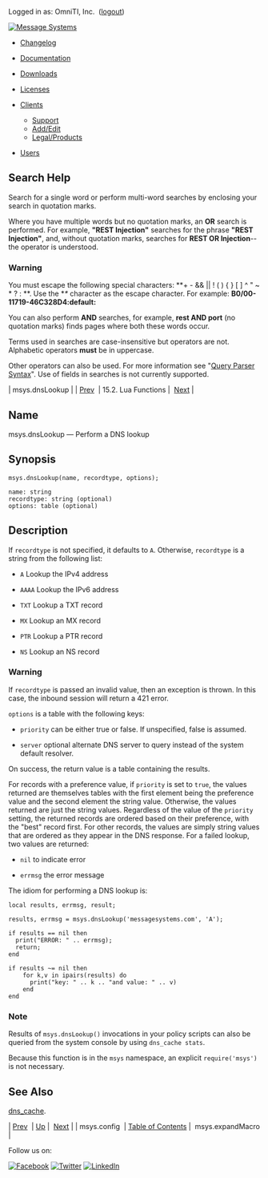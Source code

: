 Logged in as: OmniTI, Inc.  ([logout](https://support.messagesystems.com/logout.php))

[![Message Systems](https://support.messagesystems.com/images/ms-white205.png)](https://support.messagesystems.com/start.php) 

*   [Changelog](https://support.messagesystems.com/start.php?show=changelog)
*   [Documentation](https://support.messagesystems.com/docs/)
*   [Downloads](https://support.messagesystems.com/start.php)

*   [Licenses](https://support.messagesystems.com/license_summary.php)
*   <a href="">Clients</a>
    *   [Support](https://support.messagesystems.com/cs.php)
    *   [Add/Edit](https://support.messagesystems.com/edit_client.php)
    *   [Legal/Products](https://support.messagesystems.com/edit_products.php)
*   [Users](https://support.messagesystems.com/edit_customer.php)

## Search Help

Search for a single word or perform multi-word searches by enclosing your search in quotation marks.

Where you have multiple words but no quotation marks, an **OR** search is performed. For example, **"REST Injection"** searches for the phrase **"REST Injection"**, and, without quotation marks, searches for **REST OR Injection**--the operator is understood.

### Warning

You must escape the following special characters: **+ - && || ! ( ) { } [ ] ^ " ~ * ? : \**. Use the **\** character as the escape character. For example: **B0/00-11719-46C328D4\:default\:**

You can also perform **AND** searches, for example, **rest AND port** (no quotation marks) finds pages where both these words occur.

Terms used in searches are case-insensitive but operators are not. Alphabetic operators **must** be in uppercase.

Other operators can also be used. For more information see "[Query Parser Syntax](https://lucene.apache.org/core/old_versioned_docs/versions/3_0_0/queryparsersyntax.html)". Use of fields in searches is not currently supported.

| msys.dnsLookup |
| [Prev](lua.ref.msys.config.php)  | 15.2. Lua Functions |  [Next](lua.ref.msys.expandMacro.php) |

<a name="lua.ref.msys.dnslookup"></a>
## Name

msys.dnsLookup — Perform a DNS lookup

<a name="idp24444272"></a>
## Synopsis

`msys.dnsLookup(name, recordtype, options);`

```
name: string
recordtype: string (optional)
options: table (optional)
```
<a name="idp24447024"></a>
## Description

If `recordtype` is not specified, it defaults to `A`. Otherwise, `recordtype` is a string from the following list:

*   `A` Lookup the IPv4 address

*   `AAAA` Lookup the IPv6 address

*   `TXT` Lookup a TXT record

*   `MX` Lookup an MX record

*   `PTR` Lookup a PTR record

*   `NS` Lookup an NS record

### Warning

If `recordtype` is passed an invalid value, then an exception is thrown. In this case, the inbound session will return a 421 error.

`options` is a table with the following keys:

*   `priority` can be either true or false. If unspecified, false is assumed.

*   `server` optional alternate DNS server to query instead of the system default resolver.

On success, the return value is a table containing the results.

For records with a preference value, if `priority` is set to `true`, the values returned are themselves tables with the first element being the preference value and the second element the string value. Otherwise, the values returned are just the string values. Regardless of the value of the `priority` setting, the returned records are ordered based on their preference, with the "best" record first. For other records, the values are simply string values that are ordered as they appear in the DNS response. For a failed lookup, two values are returned:

*   `nil` to indicate error

*   `errmsg` the error message

The idiom for performing a DNS lookup is:

```
local results, errmsg, result;

results, errmsg = msys.dnsLookup('messagesystems.com', 'A');

if results == nil then
  print("ERROR: " .. errmsg);
  return;
end

if results ~= nil then
    for k,v in ipairs(results) do
      print("key: " .. k .. "and value: " .. v)
    end
end
```

### Note

Results of `msys.dnsLookup()` invocations in your policy scripts can also be queried from the system console by using `dns_cache stats`.

Because this function is in the `msys` namespace, an explicit `require('msys')` is not necessary.

<a name="idp24472928"></a>
## See Also

[dns_cache](console_commands.dns_cache.php "dns_cache").

| [Prev](lua.ref.msys.config.php)  | [Up](lua.function.details.php) |  [Next](lua.ref.msys.expandMacro.php) |
| msys.config  | [Table of Contents](index.php) |  msys.expandMacro |

Follow us on:

[![Facebook](https://support.messagesystems.com/images/icon-facebook.png)](http://www.facebook.com/messagesystems) [![Twitter](https://support.messagesystems.com/images/icon-twitter.png)](http://twitter.com/#!/MessageSystems) [![LinkedIn](https://support.messagesystems.com/images/icon-linkedin.png)](http://www.linkedin.com/company/message-systems)